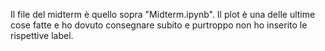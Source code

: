 Il file del midterm è quello sopra "Midterm.ipynb".
Il plot è una delle ultime cose fatte e ho dovuto consegnare subito e purtroppo non ho inserito le rispettive label. 
